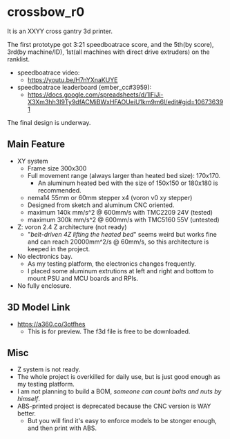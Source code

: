 # crossbow_r0
It is an XXYY cross gantry 3d printer.

The first prototype got 3:21 speedboatrace score, and the 5th(by score), 3rd(by machine/ID), 1st(all machines with direct drive extruders) on the ranklist.

* speedboatrace video: 
  * https://youtu.be/H7nYXnaKUYE
* speedboatrace leaderboard (ember_cc#3959):
  * https://docs.google.com/spreadsheets/d/1lFiJi-X3Xm3hh3I9Ty9dfACMiBWxHFAOUeiU1km9m6I/edit#gid=106736391

The final design is underway.

## Main Feature
* XY system
    * Frame size 300x300
    * Full movement range (always larger than heated bed size): 170x170. 
        * An aluminum heated bed with the size of 150x150 or 180x180 is recommended.
    * nema14 55mm or 60mm stepper x4 (voron v0 xy stepper)
    * Designed from sketch and aluminum CNC oriented.
    * maximum 140k mm/s^2 @ 600mm/s with TMC2209 24V (tested)
    * maximum 300k mm/s^2 @ 600mm/s with TMC5160 55V (untested)
* Z: voron 2.4 Z architecture (not ready)
    * "*belt-driven 4Z lifting the heated bed*" seems weird but works fine and can reach 20000mm^2/s @ 60mm/s, so this architecture is keeped in the project.
* No electronics bay. 
    * As my testing platform, the electronics changes frequently. 
    * I placed some aluminum extrutions at left and right and bottom to mount PSU and MCU boards and RPIs.
* No fully enclosure.

## 3D Model Link
* https://a360.co/3otfhes 
  * This is for preview. The f3d file is free to be downloaded.

## Misc
* Z system is not ready.
* The whole project is overkilled for daily use, but is just good enough as my testing platform.
* I am not planning to build a BOM, *someone can count bolts and nuts by himself*.
* ABS-printed project is deprecated because the CNC version is WAY better. 
    * But you will find it's easy to enforce models to be stonger enough, and then print with ABS.
